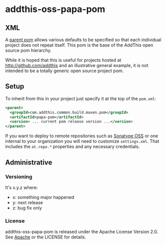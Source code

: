 # addthis-oss-papa-pom

## XML

A
[parent pom](http://maven.apache.org/guides/introduction/introduction-to-the-pom.html)
allows various defaults to be specified so that each individual
project does not repeat itself.  This pom is the base of the AddThis open
source pom hierarchy.

While it is hoped that this is useful for projects hosted at
<http://github.com/addthis> and an illustrative general example, it is not
intended to be a totally generic open source project pom.

## Setup

To inherit from this in your project just specify it at the top of the
`pom.xml`:

```xml
<parent>
  <groupId>com.addthis.common.build.maven.pom</groupId>
  <artifactId>papa-pom</artifactId>
  <version> ... current pom release version ...</version>
</parent>
```

If you want to deploy to remote repositories such as
[Sonatype OSS](https://docs.sonatype.org/display/Repository/Sonatype+OSS+Maven+Repository+Usage+Guide)
or one internal to your organization you will need to customize
`settings.xml`.  That includes the `at.repo.*` properties and any
necessary credentials.

## Administrative

### Versioning

It's x.y.z where:

 * x: something major happened
 * y: next release
 * z: bug fix only

### License

addthis-oss-papa-pom is released under the Apache License Version 2.0.  See
[Apache](http://www.apache.org/licenses/LICENSE-2.0) or the LICENSE for details.

